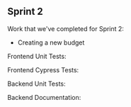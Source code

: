 Sprint 2
-

Work that we've completed for Sprint 2:
- Creating a new budget

Frontend Unit Tests:

Frontend Cypress Tests:

Backend Unit Tests:

Backend Documentation:

